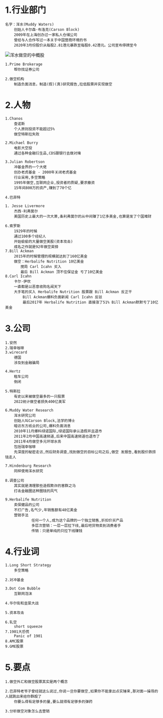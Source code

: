 # 1.行业部门
    名字：浑水(Muddy Waters)
        创始人卡尔森·布洛克(Carson Block)
        2009年在上海创办过一家私人仓储公司
        曾经与人合作写过一本关于中国营商环境的书
        2020年3月份股价从每股2.81港元暴跌至每股0.42港元。公司宣布停牌至今
![浑水做空的中概股](/img/Muddy_Waters.jpg"浑水做空的中概股")<br>
    
    1.Prime Brokerage
        帮你找证券公司

    2.做空机构
        制造负面消息，制造(假)(真)研究报告,拉低股票并实现做空


# 2.人物
    1.Chanos
        查诺斯
        个人原则投资不能超过5%
        做空特斯拉失败

    2.Michael Burry
        电影大空投
        通过各种金融衍生品,CDS跟银行去做对赌

    3.Julian Robertson
        冲基金界的一个大佬
        创办老虎基金 - 2000年关闭老虎基金
        行业采用,多空策略
        1995年做空,互联网企业,投资者的质疑,要求撤资
        15年间800万的资产,赚到了70个亿

    4.巴菲特

    1. Jesse Livermore
        杰西·利弗莫尔
        美国历史上最大的一次大萧,条利弗莫尔的从中间赚了1亿多美金,也算是发了个国难财

    6.索罗斯
        1929年的时候
        通过100多个经纪人
        开始偷偷的大量做空美股(资本攻击)
        成名之作就是92年做空英镑
    7.Bill Ackman
        2015年的时候管理的规模就达到了160亿美金
        做空：Herbalife Nutrition 10亿美金
           搅局 Carl Icahn 买入
           最后 Bill Ackman 顶不住保证金 亏了10亿美金
    8.Carl Icahn
        卡尔·伊坎
        一直都是以恶意收购名闻天下
        大手笔的买入 Herbalife Nutrition 股票跟 Bill Ackman 反正干
            Bill Ackman爆料负面新闻 Carl Icahn 反驳
            最后2017年 Herbalife Nutrition 直接涨了51% Bill Ackman默默亏了10亿美金
            


# 3.公司
    1.安然
    2.瑞幸咖啡
    3.wirecard
        德国
        涉及到金融骗局

    4.Hertz
        租车公司
        倒闭

    5.特斯拉
        有史以来被做空最多的一只股票
        2022统计做空者损失400亿美军

    6.Muddy Water Research
        浑水研究公司
        创始人叫Carson Block,法学的博士
        暗访东方纸业的公司,爆料负面消息
        2010年11月爆料绿诺国际,绿诺国际承认造假并且退市
        2011年2月中国高速频道,后来中国高速频道也退市了
        2011年4月做空多元环球水务
        包括瑞幸咖啡
        先深度的秘密走访,然后财务调查,找到做空的目标公司之后,做空 发报告,看到股价跌捞钱走人

    7.Hindenburg Research
        同样使用浑水研究

    8.调查公司
        其实就是清理那些造假欺诈的害群之马
        打击金融圈这种圈钱的风气

    9.Herbalife Nutrition
        卖保健品的公司
        不打广告,名气少,年销售额有48亿美金
        营销手法
                任何一个人,成为这个品牌的一个独立销售,折扣价买产品
                多层次营销：一层一层拉下线,最后吧货物卖到消费者手
                传销：只是单纯的只拉下线赚钱



# 4.行业词
    1.Long Short Strategy
        多空策略

    2.对冲基金

    3.Dot Com Bubble
        互联网泡沫

    4.华尔街和韭菜大战

    5.资本攻击

    6.轧空
        short squeeze
    7.1901大恐慌
        Panic of 1901
    8.AMC股票
    9.GME股票
    
    
# 5.要点
    1.做空外汇和做空股票其实是两个概念

    2.巴菲特老爷子曾经就这么说过,你说一旦你要做空,如果你不能拿出点实锤来,那对面一操场的人就跳出来给你群殴了
        你要么得有足够多的量,要么就得有足够多的弹药
    
    3.分析做空对象怎么去营销

    
